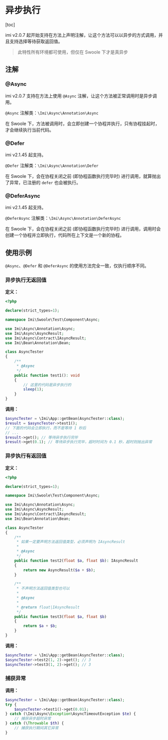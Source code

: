 # 异步执行

[toc]

imi v2.0.7 起开始支持在方法上声明注解，让这个方法可以以异步的方式调用，并且支持选择等待获取返回值。

> 此特性所有环境都可使用，但仅在 Swoole 下才是真异步

## 注解

### @Async

imi v2.0.7 支持在方法上使用 `@Async` 注解，让这个方法被正常调用时是异步调用。

`@Async` 注解类：`\Imi\Async\Annotation\Async`

在 Swoole 下，方法被调用时，会立即创建一个协程并执行，只有协程挂起时，才会继续执行当前代码。

### @Defer

imi v2.1.45 起支持。

`@Defer` 注解类：`\Imi\Async\Annotation\Defer`

在 Swoole 下，会在协程关闭之前 (即协程函数执行完毕时) 进行调用，就算抛出了异常，已注册的 `defer` 也会被执行。

### @DeferAsync

imi v2.1.45 起支持。

`@DeferAsync` 注解类：`\Imi\Async\Annotation\DeferAsync`

在 Swoole 下，会在协程关闭之前 (即协程函数执行完毕时) 进行调用，调用时会创建一个协程并立即执行，代码所在上下文是一个新的协程。

## 使用示例

`@Async`、`@Defer` 和 `@DeferAsync` 的使用方法完全一致，仅执行顺序不同。

### 异步执行无返回值

**定义：**

```php
<?php

declare(strict_types=1);

namespace Imi\Swoole\Test\Component\Async;

use Imi\Async\Annotation\Async;
use Imi\Async\AsyncResult;
use Imi\Async\Contract\IAsyncResult;
use Imi\Bean\Annotation\Bean;

class AsyncTester
{
    /**
     * @Async
     */
    public function test1(): void
    {
        // 这里的代码是异步执行的
        sleep(1);
    }
}
```

**调用：**

```php
$asyncTester = \Imi\App::getBean(AsyncTester::class);
$result = $asyncTester->test1();
// 下面的代码会立即执行，而不是等待 1 秒后
// ...
$result->get(); // 等待异步执行完毕
$result->get(0.1); // 等待异步执行完毕，超时时间为 0.1 秒，超时则抛出异常
```

### 异步执行有返回值

**定义：**

```php
<?php

declare(strict_types=1);

namespace Imi\Swoole\Test\Component\Async;

use Imi\Async\Annotation\Async;
use Imi\Async\AsyncResult;
use Imi\Async\Contract\IAsyncResult;
use Imi\Bean\Annotation\Bean;

class AsyncTester
{
    /**
     * 如果一定要声明方法返回值类型，必须声明为 IAsyncResult
     * 
     * @Async
     */
    public function test2(float $a, float $b): IAsyncResult
    {
        return new AsyncResult($a + $b);
    }

    /**
     * 不声明方法返回值类型也可以
     * 
     * @Async
     *
     * @return float|IAsyncResult
     */
    public function test3(float $a, float $b)
    {
        return $a + $b;
    }
}
```

**调用：**

```php
$asyncTester = \Imi\App::getBean(AsyncTester::class);
$asyncTester->test2(1, 2)->get(); // 3
$asyncTester->test3(1, 2)->get(); // 3
```

### 捕获异常

**调用：**

```php
$asyncTester = \Imi\App::getBean(AsyncTester::class);
try {
    $asyncTester->test1()->get(0.01);
} catch (\Imi\Async\Exception\AsyncTimeoutException $te) {
    // 捕获异步超时异常
} catch (\Throwable $th) {
    // 捕获执行期间其它异常
}
```
